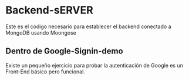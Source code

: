 # Backend-sERVER
Este es el código necesario para establecer el backend conectado a MongoDB usando Moongose

## Dentro de Google-Signin-demo
Existe un pequeño ejercicio para probar la autenticación de Google es un Front-End básico pero funcional.